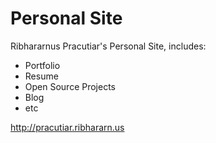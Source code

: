 # Personal Site

Ribhararnus Pracutiar's Personal Site, includes:
- Portfolio
- Resume
- Open Source Projects
- Blog
- etc

http://pracutiar.ribhararn.us